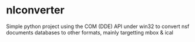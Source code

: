 # nlconverter
Simple python project using the COM (DDE) API under win32 to convert nsf documents databases to other formats, mainly targetting mbox &amp; ical 

